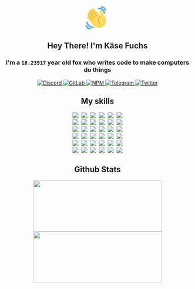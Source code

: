 <div><p align=center><img src=./resources/images/wave.gif width=64px height=64px></p><h2 align=center>Hey There! I'm Käse Fuchs</h2><h3 align=center>I'm a <code>18.23917</code> year old fox who writes code to make computers do things</h3><p align=center><a href=https://discord.com/users/507526681125322772><img alt=Discord src="https://img.shields.io/badge/Discord-5865F2?logo=discord&logoColor=white&style=flat-square#2b5d52a744c9595db4280d1dcbc7b924"> </a><a href=https://gitlab.com/kasefuchs><img alt=GitLab src="https://img.shields.io/badge/GitLab-330F63?logo=gitlab&logoColor=white&style=flat-square#2b5d52a744c9595db4280d1dcbc7b924"> </a><a href=https://npmjs.com/~kasefuchs><img alt=NPM src="https://img.shields.io/badge/NPM-CB3837?logo=npm&logoColor=white&style=flat-square#2b5d52a744c9595db4280d1dcbc7b924"> </a><a href=https://t.me/kasefuchs><img alt=Telegram src="https://img.shields.io/badge/Telegram-2CA5E0?logo=telegram&logoColor=white&style=flat-square#2b5d52a744c9595db4280d1dcbc7b924"> </a><a href=https://twitter.com/kasefuchs><img alt=Twitter src="https://img.shields.io/badge/Twitter-1DA1F2?logo=twitter&logoColor=white&style=flat-square#2b5d52a744c9595db4280d1dcbc7b924"></a></p><h2 align=center>My skills</h2><p align=center><a href=https://aws.amazon.com/ ><picture><source srcset="https://skillicons.dev/icons?i=aws&theme=dark#2b5d52a744c9595db4280d1dcbc7b924" media="(prefers-color-scheme: dark)"><source srcset="https://skillicons.dev/icons?i=aws&theme=light#2b5d52a744c9595db4280d1dcbc7b924" media="(prefers-color-scheme: light), (prefers-color-scheme: no-preference)"><img src="https://skillicons.dev/icons?i=aws&theme=light#2b5d52a744c9595db4280d1dcbc7b924"></picture></a>&nbsp;&nbsp;<a href=https://en.wikipedia.org/wiki/Bash_(Unix_shell)><picture><source srcset="https://skillicons.dev/icons?i=bash&theme=dark#2b5d52a744c9595db4280d1dcbc7b924" media="(prefers-color-scheme: dark)"><source srcset="https://skillicons.dev/icons?i=bash&theme=light#2b5d52a744c9595db4280d1dcbc7b924" media="(prefers-color-scheme: light), (prefers-color-scheme: no-preference)"><img src="https://skillicons.dev/icons?i=bash&theme=light#2b5d52a744c9595db4280d1dcbc7b924"></picture></a>&nbsp;&nbsp;<a href=https://discord.com/developers/docs><picture><source srcset="https://skillicons.dev/icons?i=bots&theme=dark#2b5d52a744c9595db4280d1dcbc7b924" media="(prefers-color-scheme: dark)"><source srcset="https://skillicons.dev/icons?i=bots&theme=light#2b5d52a744c9595db4280d1dcbc7b924" media="(prefers-color-scheme: light), (prefers-color-scheme: no-preference)"><img src="https://skillicons.dev/icons?i=bots&theme=light#2b5d52a744c9595db4280d1dcbc7b924"></picture></a>&nbsp;&nbsp;<a href=https://www.cloudflare.com/ ><picture><source srcset="https://skillicons.dev/icons?i=cloudflare&theme=dark#2b5d52a744c9595db4280d1dcbc7b924" media="(prefers-color-scheme: dark)"><source srcset="https://skillicons.dev/icons?i=cloudflare&theme=light#2b5d52a744c9595db4280d1dcbc7b924" media="(prefers-color-scheme: light), (prefers-color-scheme: no-preference)"><img src="https://skillicons.dev/icons?i=cloudflare&theme=light#2b5d52a744c9595db4280d1dcbc7b924"></picture></a>&nbsp;&nbsp;<a href=https://en.wikipedia.org/wiki/CSS><picture><source srcset="https://skillicons.dev/icons?i=css&theme=dark#2b5d52a744c9595db4280d1dcbc7b924" media="(prefers-color-scheme: dark)"><source srcset="https://skillicons.dev/icons?i=css&theme=light#2b5d52a744c9595db4280d1dcbc7b924" media="(prefers-color-scheme: light), (prefers-color-scheme: no-preference)"><img src="https://skillicons.dev/icons?i=css&theme=light#2b5d52a744c9595db4280d1dcbc7b924"></picture></a>&nbsp;&nbsp;<a href=https://www.docker.com/ ><picture><source srcset="https://skillicons.dev/icons?i=docker&theme=dark#2b5d52a744c9595db4280d1dcbc7b924" media="(prefers-color-scheme: dark)"><source srcset="https://skillicons.dev/icons?i=docker&theme=light#2b5d52a744c9595db4280d1dcbc7b924" media="(prefers-color-scheme: light), (prefers-color-scheme: no-preference)"><img src="https://skillicons.dev/icons?i=docker&theme=light#2b5d52a744c9595db4280d1dcbc7b924"></picture></a><br><a href=https://www.electronjs.org/ ><picture><source srcset="https://skillicons.dev/icons?i=electron&theme=dark#2b5d52a744c9595db4280d1dcbc7b924" media="(prefers-color-scheme: dark)"><source srcset="https://skillicons.dev/icons?i=electron&theme=light#2b5d52a744c9595db4280d1dcbc7b924" media="(prefers-color-scheme: light), (prefers-color-scheme: no-preference)"><img src="https://skillicons.dev/icons?i=electron&theme=light#2b5d52a744c9595db4280d1dcbc7b924"></picture></a>&nbsp;&nbsp;<a href=https://expressjs.com/ ><picture><source srcset="https://skillicons.dev/icons?i=express&theme=dark#2b5d52a744c9595db4280d1dcbc7b924" media="(prefers-color-scheme: dark)"><source srcset="https://skillicons.dev/icons?i=express&theme=light#2b5d52a744c9595db4280d1dcbc7b924" media="(prefers-color-scheme: light), (prefers-color-scheme: no-preference)"><img src="https://skillicons.dev/icons?i=express&theme=light#2b5d52a744c9595db4280d1dcbc7b924"></picture></a>&nbsp;&nbsp;<a href=https://www.figma.com/ ><picture><source srcset="https://skillicons.dev/icons?i=figma&theme=dark#2b5d52a744c9595db4280d1dcbc7b924" media="(prefers-color-scheme: dark)"><source srcset="https://skillicons.dev/icons?i=figma&theme=light#2b5d52a744c9595db4280d1dcbc7b924" media="(prefers-color-scheme: light), (prefers-color-scheme: no-preference)"><img src="https://skillicons.dev/icons?i=figma&theme=light#2b5d52a744c9595db4280d1dcbc7b924"></picture></a>&nbsp;&nbsp;<a href=https://firebase.google.com/ ><picture><source srcset="https://skillicons.dev/icons?i=firebase&theme=dark#2b5d52a744c9595db4280d1dcbc7b924" media="(prefers-color-scheme: dark)"><source srcset="https://skillicons.dev/icons?i=firebase&theme=light#2b5d52a744c9595db4280d1dcbc7b924" media="(prefers-color-scheme: light), (prefers-color-scheme: no-preference)"><img src="https://skillicons.dev/icons?i=firebase&theme=light#2b5d52a744c9595db4280d1dcbc7b924"></picture></a>&nbsp;&nbsp;<a href=https://flask.palletsprojects.com/ ><picture><source srcset="https://skillicons.dev/icons?i=flask&theme=dark#2b5d52a744c9595db4280d1dcbc7b924" media="(prefers-color-scheme: dark)"><source srcset="https://skillicons.dev/icons?i=flask&theme=light#2b5d52a744c9595db4280d1dcbc7b924" media="(prefers-color-scheme: light), (prefers-color-scheme: no-preference)"><img src="https://skillicons.dev/icons?i=flask&theme=light#2b5d52a744c9595db4280d1dcbc7b924"></picture></a>&nbsp;&nbsp;<a href=https://cloud.google.com/ ><picture><source srcset="https://skillicons.dev/icons?i=gcp&theme=dark#2b5d52a744c9595db4280d1dcbc7b924" media="(prefers-color-scheme: dark)"><source srcset="https://skillicons.dev/icons?i=gcp&theme=light#2b5d52a744c9595db4280d1dcbc7b924" media="(prefers-color-scheme: light), (prefers-color-scheme: no-preference)"><img src="https://skillicons.dev/icons?i=gcp&theme=light#2b5d52a744c9595db4280d1dcbc7b924"></picture></a><br><a href=https://git-scm.com/ ><picture><source srcset="https://skillicons.dev/icons?i=git&theme=dark#2b5d52a744c9595db4280d1dcbc7b924" media="(prefers-color-scheme: dark)"><source srcset="https://skillicons.dev/icons?i=git&theme=light#2b5d52a744c9595db4280d1dcbc7b924" media="(prefers-color-scheme: light), (prefers-color-scheme: no-preference)"><img src="https://skillicons.dev/icons?i=git&theme=light#2b5d52a744c9595db4280d1dcbc7b924"></picture></a>&nbsp;&nbsp;<a href=https://github.com/ ><picture><source srcset="https://skillicons.dev/icons?i=github&theme=dark#2b5d52a744c9595db4280d1dcbc7b924" media="(prefers-color-scheme: dark)"><source srcset="https://skillicons.dev/icons?i=github&theme=light#2b5d52a744c9595db4280d1dcbc7b924" media="(prefers-color-scheme: light), (prefers-color-scheme: no-preference)"><img src="https://skillicons.dev/icons?i=github&theme=light#2b5d52a744c9595db4280d1dcbc7b924"></picture></a>&nbsp;&nbsp;<a href=https://gitlab.com/ ><picture><source srcset="https://skillicons.dev/icons?i=gitlab&theme=dark#2b5d52a744c9595db4280d1dcbc7b924" media="(prefers-color-scheme: dark)"><source srcset="https://skillicons.dev/icons?i=gitlab&theme=light#2b5d52a744c9595db4280d1dcbc7b924" media="(prefers-color-scheme: light), (prefers-color-scheme: no-preference)"><img src="https://skillicons.dev/icons?i=gitlab&theme=light#2b5d52a744c9595db4280d1dcbc7b924"></picture></a>&nbsp;&nbsp;<a href=https://www.heroku.com/ ><picture><source srcset="https://skillicons.dev/icons?i=heroku&theme=dark#2b5d52a744c9595db4280d1dcbc7b924" media="(prefers-color-scheme: dark)"><source srcset="https://skillicons.dev/icons?i=heroku&theme=light#2b5d52a744c9595db4280d1dcbc7b924" media="(prefers-color-scheme: light), (prefers-color-scheme: no-preference)"><img src="https://skillicons.dev/icons?i=heroku&theme=light#2b5d52a744c9595db4280d1dcbc7b924"></picture></a>&nbsp;&nbsp;<a href=https://en.wikipedia.org/wiki/HTML><picture><source srcset="https://skillicons.dev/icons?i=html&theme=dark#2b5d52a744c9595db4280d1dcbc7b924" media="(prefers-color-scheme: dark)"><source srcset="https://skillicons.dev/icons?i=html&theme=light#2b5d52a744c9595db4280d1dcbc7b924" media="(prefers-color-scheme: light), (prefers-color-scheme: no-preference)"><img src="https://skillicons.dev/icons?i=html&theme=light#2b5d52a744c9595db4280d1dcbc7b924"></picture></a>&nbsp;&nbsp;<a href=https://en.wikipedia.org/wiki/JavaScript><picture><source srcset="https://skillicons.dev/icons?i=js&theme=dark#2b5d52a744c9595db4280d1dcbc7b924" media="(prefers-color-scheme: dark)"><source srcset="https://skillicons.dev/icons?i=js&theme=light#2b5d52a744c9595db4280d1dcbc7b924" media="(prefers-color-scheme: light), (prefers-color-scheme: no-preference)"><img src="https://skillicons.dev/icons?i=js&theme=light#2b5d52a744c9595db4280d1dcbc7b924"></picture></a><br><a href=https://en.wikipedia.org/wiki/Linux><picture><source srcset="https://skillicons.dev/icons?i=linux&theme=dark#2b5d52a744c9595db4280d1dcbc7b924" media="(prefers-color-scheme: dark)"><source srcset="https://skillicons.dev/icons?i=linux&theme=light#2b5d52a744c9595db4280d1dcbc7b924" media="(prefers-color-scheme: light), (prefers-color-scheme: no-preference)"><img src="https://skillicons.dev/icons?i=linux&theme=light#2b5d52a744c9595db4280d1dcbc7b924"></picture></a>&nbsp;&nbsp;<a href=https://mui.com/ ><picture><source srcset="https://skillicons.dev/icons?i=materialui&theme=dark#2b5d52a744c9595db4280d1dcbc7b924" media="(prefers-color-scheme: dark)"><source srcset="https://skillicons.dev/icons?i=materialui&theme=light#2b5d52a744c9595db4280d1dcbc7b924" media="(prefers-color-scheme: light), (prefers-color-scheme: no-preference)"><img src="https://skillicons.dev/icons?i=materialui&theme=light#2b5d52a744c9595db4280d1dcbc7b924"></picture></a>&nbsp;&nbsp;<a href=https://en.wikipedia.org/wiki/Markdown><picture><source srcset="https://skillicons.dev/icons?i=md&theme=dark#2b5d52a744c9595db4280d1dcbc7b924" media="(prefers-color-scheme: dark)"><source srcset="https://skillicons.dev/icons?i=md&theme=light#2b5d52a744c9595db4280d1dcbc7b924" media="(prefers-color-scheme: light), (prefers-color-scheme: no-preference)"><img src="https://skillicons.dev/icons?i=md&theme=light#2b5d52a744c9595db4280d1dcbc7b924"></picture></a>&nbsp;&nbsp;<a href=https://www.mongodb.com/ ><picture><source srcset="https://skillicons.dev/icons?i=mongodb&theme=dark#2b5d52a744c9595db4280d1dcbc7b924" media="(prefers-color-scheme: dark)"><source srcset="https://skillicons.dev/icons?i=mongodb&theme=light#2b5d52a744c9595db4280d1dcbc7b924" media="(prefers-color-scheme: light), (prefers-color-scheme: no-preference)"><img src="https://skillicons.dev/icons?i=mongodb&theme=light#2b5d52a744c9595db4280d1dcbc7b924"></picture></a>&nbsp;&nbsp;<a href=https://www.mysql.com/ ><picture><source srcset="https://skillicons.dev/icons?i=mysql&theme=dark#2b5d52a744c9595db4280d1dcbc7b924" media="(prefers-color-scheme: dark)"><source srcset="https://skillicons.dev/icons?i=mysql&theme=light#2b5d52a744c9595db4280d1dcbc7b924" media="(prefers-color-scheme: light), (prefers-color-scheme: no-preference)"><img src="https://skillicons.dev/icons?i=mysql&theme=light#2b5d52a744c9595db4280d1dcbc7b924"></picture></a>&nbsp;&nbsp;<a href=https://nextjs.org/ ><picture><source srcset="https://skillicons.dev/icons?i=nextjs&theme=dark#2b5d52a744c9595db4280d1dcbc7b924" media="(prefers-color-scheme: dark)"><source srcset="https://skillicons.dev/icons?i=nextjs&theme=light#2b5d52a744c9595db4280d1dcbc7b924" media="(prefers-color-scheme: light), (prefers-color-scheme: no-preference)"><img src="https://skillicons.dev/icons?i=nextjs&theme=light#2b5d52a744c9595db4280d1dcbc7b924"></picture></a><br><a href=https://nodejs.org/en/ ><picture><source srcset="https://skillicons.dev/icons?i=nodejs&theme=dark#2b5d52a744c9595db4280d1dcbc7b924" media="(prefers-color-scheme: dark)"><source srcset="https://skillicons.dev/icons?i=nodejs&theme=light#2b5d52a744c9595db4280d1dcbc7b924" media="(prefers-color-scheme: light), (prefers-color-scheme: no-preference)"><img src="https://skillicons.dev/icons?i=nodejs&theme=light#2b5d52a744c9595db4280d1dcbc7b924"></picture></a>&nbsp;&nbsp;<a href=https://www.postgresql.org/ ><picture><source srcset="https://skillicons.dev/icons?i=postgres&theme=dark#2b5d52a744c9595db4280d1dcbc7b924" media="(prefers-color-scheme: dark)"><source srcset="https://skillicons.dev/icons?i=postgres&theme=light#2b5d52a744c9595db4280d1dcbc7b924" media="(prefers-color-scheme: light), (prefers-color-scheme: no-preference)"><img src="https://skillicons.dev/icons?i=postgres&theme=light#2b5d52a744c9595db4280d1dcbc7b924"></picture></a>&nbsp;&nbsp;<a href=https://learn.microsoft.com/en-us/powershell/ ><picture><source srcset="https://skillicons.dev/icons?i=powershell&theme=dark#2b5d52a744c9595db4280d1dcbc7b924" media="(prefers-color-scheme: dark)"><source srcset="https://skillicons.dev/icons?i=powershell&theme=light#2b5d52a744c9595db4280d1dcbc7b924" media="(prefers-color-scheme: light), (prefers-color-scheme: no-preference)"><img src="https://skillicons.dev/icons?i=powershell&theme=light#2b5d52a744c9595db4280d1dcbc7b924"></picture></a>&nbsp;&nbsp;<a href=https://www.python.org/ ><picture><source srcset="https://skillicons.dev/icons?i=py&theme=dark#2b5d52a744c9595db4280d1dcbc7b924" media="(prefers-color-scheme: dark)"><source srcset="https://skillicons.dev/icons?i=py&theme=light#2b5d52a744c9595db4280d1dcbc7b924" media="(prefers-color-scheme: light), (prefers-color-scheme: no-preference)"><img src="https://skillicons.dev/icons?i=py&theme=light#2b5d52a744c9595db4280d1dcbc7b924"></picture></a>&nbsp;&nbsp;<a href=https://www.raspberrypi.org/ ><picture><source srcset="https://skillicons.dev/icons?i=raspberrypi&theme=dark#2b5d52a744c9595db4280d1dcbc7b924" media="(prefers-color-scheme: dark)"><source srcset="https://skillicons.dev/icons?i=raspberrypi&theme=light#2b5d52a744c9595db4280d1dcbc7b924" media="(prefers-color-scheme: light), (prefers-color-scheme: no-preference)"><img src="https://skillicons.dev/icons?i=raspberrypi&theme=light#2b5d52a744c9595db4280d1dcbc7b924"></picture></a>&nbsp;&nbsp;<a href=https://reactjs.org/ ><picture><source srcset="https://skillicons.dev/icons?i=react&theme=dark#2b5d52a744c9595db4280d1dcbc7b924" media="(prefers-color-scheme: dark)"><source srcset="https://skillicons.dev/icons?i=react&theme=light#2b5d52a744c9595db4280d1dcbc7b924" media="(prefers-color-scheme: light), (prefers-color-scheme: no-preference)"><img src="https://skillicons.dev/icons?i=react&theme=light#2b5d52a744c9595db4280d1dcbc7b924"></picture></a><br><a href=https://redux.js.org/ ><picture><source srcset="https://skillicons.dev/icons?i=redux&theme=dark#2b5d52a744c9595db4280d1dcbc7b924" media="(prefers-color-scheme: dark)"><source srcset="https://skillicons.dev/icons?i=redux&theme=light#2b5d52a744c9595db4280d1dcbc7b924" media="(prefers-color-scheme: light), (prefers-color-scheme: no-preference)"><img src="https://skillicons.dev/icons?i=redux&theme=light#2b5d52a744c9595db4280d1dcbc7b924"></picture></a>&nbsp;&nbsp;<a href=https://en.wikipedia.org/wiki/Regular_expression><picture><source srcset="https://skillicons.dev/icons?i=regex&theme=dark#2b5d52a744c9595db4280d1dcbc7b924" media="(prefers-color-scheme: dark)"><source srcset="https://skillicons.dev/icons?i=regex&theme=light#2b5d52a744c9595db4280d1dcbc7b924" media="(prefers-color-scheme: light), (prefers-color-scheme: no-preference)"><img src="https://skillicons.dev/icons?i=regex&theme=light#2b5d52a744c9595db4280d1dcbc7b924"></picture></a>&nbsp;&nbsp;<a href=https://en.wikipedia.org/wiki/Sass_(stylesheet_language)><picture><source srcset="https://skillicons.dev/icons?i=sass&theme=dark#2b5d52a744c9595db4280d1dcbc7b924" media="(prefers-color-scheme: dark)"><source srcset="https://skillicons.dev/icons?i=sass&theme=light#2b5d52a744c9595db4280d1dcbc7b924" media="(prefers-color-scheme: light), (prefers-color-scheme: no-preference)"><img src="https://skillicons.dev/icons?i=sass&theme=light#2b5d52a744c9595db4280d1dcbc7b924"></picture></a>&nbsp;&nbsp;<a href=https://www.typescriptlang.org/ ><picture><source srcset="https://skillicons.dev/icons?i=ts&theme=dark#2b5d52a744c9595db4280d1dcbc7b924" media="(prefers-color-scheme: dark)"><source srcset="https://skillicons.dev/icons?i=ts&theme=light#2b5d52a744c9595db4280d1dcbc7b924" media="(prefers-color-scheme: light), (prefers-color-scheme: no-preference)"><img src="https://skillicons.dev/icons?i=ts&theme=light#2b5d52a744c9595db4280d1dcbc7b924"></picture></a>&nbsp;&nbsp;<a href=https://unity.com/ ><picture><source srcset="https://skillicons.dev/icons?i=unity&theme=dark#2b5d52a744c9595db4280d1dcbc7b924" media="(prefers-color-scheme: dark)"><source srcset="https://skillicons.dev/icons?i=unity&theme=light#2b5d52a744c9595db4280d1dcbc7b924" media="(prefers-color-scheme: light), (prefers-color-scheme: no-preference)"><img src="https://skillicons.dev/icons?i=unity&theme=light#2b5d52a744c9595db4280d1dcbc7b924"></picture></a>&nbsp;&nbsp;<a href=https://workers.cloudflare.com/ ><picture><source srcset="https://skillicons.dev/icons?i=workers&theme=dark#2b5d52a744c9595db4280d1dcbc7b924" media="(prefers-color-scheme: dark)"><source srcset="https://skillicons.dev/icons?i=workers&theme=light#2b5d52a744c9595db4280d1dcbc7b924" media="(prefers-color-scheme: light), (prefers-color-scheme: no-preference)"><img src="https://skillicons.dev/icons?i=workers&theme=light#2b5d52a744c9595db4280d1dcbc7b924"></picture></a><br></p><h2 align=center>Github Stats</h2><p align=center><picture><source srcset="https://github-readme-stats-kasefuchs.vercel.app/api/?count_private=true&hide_border=true&hide_rank=true&line_height=20&hide_title=true&username=Kasefuchs&theme=dark#2b5d52a744c9595db4280d1dcbc7b924" media="(prefers-color-scheme: dark)"><source srcset="https://github-readme-stats-kasefuchs.vercel.app/api/?count_private=true&hide_border=true&hide_rank=true&line_height=20&hide_title=true&username=Kasefuchs&theme=light#2b5d52a744c9595db4280d1dcbc7b924" media="(prefers-color-scheme: light), (prefers-color-scheme: no-preference)"><img align=middle width=350 height=140 src="https://github-readme-stats-kasefuchs.vercel.app/api/?count_private=true&hide_border=true&hide_rank=true&line_height=20&hide_title=true&username=Kasefuchs&theme=light#2b5d52a744c9595db4280d1dcbc7b924"></picture><picture><source srcset="https://github-readme-stats-kasefuchs.vercel.app/api/top-langs/?count_private=true&hide_border=true&layout=compact&username=Kasefuchs&theme=dark#2b5d52a744c9595db4280d1dcbc7b924" media="(prefers-color-scheme: dark)"><source srcset="https://github-readme-stats-kasefuchs.vercel.app/api/top-langs/?count_private=true&hide_border=true&layout=compact&username=Kasefuchs&theme=light#2b5d52a744c9595db4280d1dcbc7b924" media="(prefers-color-scheme: light), (prefers-color-scheme: no-preference)"><img align=middle width=350 height=140 src="https://github-readme-stats-kasefuchs.vercel.app/api/top-langs/?count_private=true&hide_border=true&layout=compact&username=Kasefuchs&theme=light#2b5d52a744c9595db4280d1dcbc7b924"></picture></p><img src="https://hit.yhype.me/github/profile?user_id=64592097#2b5d52a744c9595db4280d1dcbc7b924" alt=""></div>
